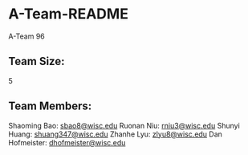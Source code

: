 # A-Team-README 
A-Team 96
## Team Size:
5
## Team Members:
Shaoming Bao:   <sbao8@wisc.edu>
Ruonan Niu:     <rniu3@wisc.edu>
Shunyi Huang:   <shuang347@wisc.edu>
Zhanhe Lyu:     <zlyu8@wisc.edu>
Dan Hofmeister: <dhofmeister@wisc.edu>
